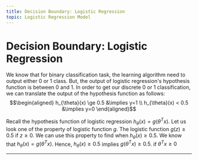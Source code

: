 ```yaml
---
title: Decision Boundary: Logistic Regression
topic: Logistic Regression Model
---
```


# Decision Boundary: Logistic Regression

We know that for binary classification task, the learning algorithm need to output either $0$ or $1$ class. But, the output of logistic regression's hypothesis function is between $0$ and $1$. In order to get our discrete $0$ or $1$ classification, we can translate the output of the hypothesis function as follows: $$\begin{aligned} h_{\theta}(x) \ge 0.5 &\implies y=1 \\ h_{\theta}(x) < 0.5 &\implies y=0 \end{aligned}$$

Recall the hypothesis function of logistic regression $h_{\theta}(x) = g(\theta^Tx)$. Let us look one of the property of logistic function $g$. The logistic function $g(z) \ge 0.5$ if $z \ge 0$. We can use this property to find when $h_{\theta}(x) \ge 0.5$. We know that $h_{\theta}(x) = g(\theta^T x)$. Hence, $h_{\theta}(x) \ge 0.5$ implies $g(\theta^T x) \ge 0.5$. if $\theta^T x \ge 0$


---